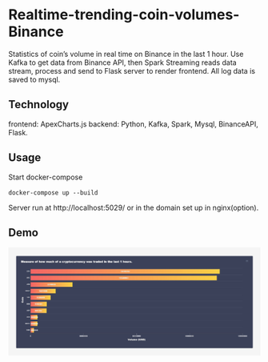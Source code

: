 # Realtime-trending-coin-volumes-Binance
Statistics of coin’s volume in real time on Binance in the last 1 hour. Use Kafka to get data
from Binance API, then Spark Streaming reads data stream, process and send to Flask server to render
frontend. All log data is saved to mysql.

## Technology
frontend: ApexCharts.js 
backend: Python, Kafka, Spark, Mysql, BinanceAPI, Flask.

## Usage
Start docker-compose
```
docker-compose up --build
```
Server run at http://localhost:5029/ or in the domain set up in nginx(option).

## Demo

![Tên hình ảnh](./public/demo.jpg)